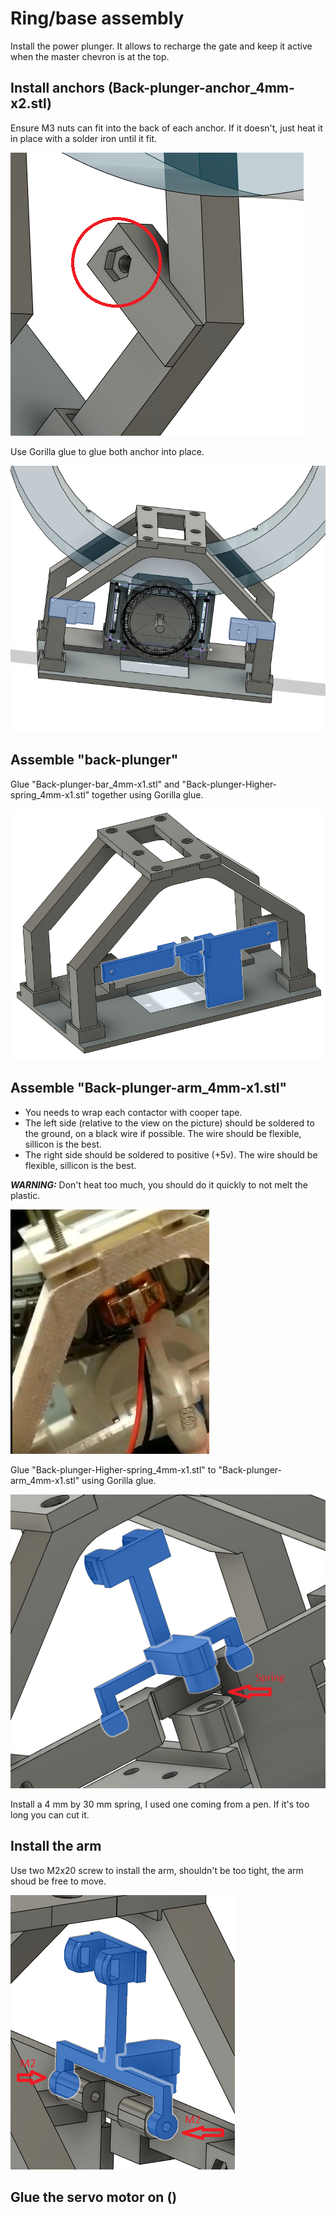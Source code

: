 # Ring/base assembly

Install the power plunger. It allows to recharge the gate and keep it active when the master chevron is at the top.

## Install anchors (Back-plunger-anchor_4mm-x2.stl)

Ensure M3 nuts can fit into the back of each anchor. If it doesn't, just heat it in place with a solder iron until it fit.

![](./Assets/anchor-back-M3.png)

Use Gorilla glue to glue both anchor into place.

![](./Assets/anchor-locations.png)

## Assemble "back-plunger"

Glue "Back-plunger-bar_4mm-x1.stl" and "Back-plunger-Higher-spring_4mm-x1.stl" together using Gorilla glue.

![](./Assets/back-pluger-bar-lower-spring.png)

## Assemble "Back-plunger-arm_4mm-x1.stl"

- You needs to wrap each contactor with cooper tape. 
- The left side (relative to the view on the picture) should be soldered to the ground, on a black wire if possible. The wire should be flexible, sillicon is the best.
- The right side should be soldered to positive (+5v). The wire should be flexible, sillicon is the best.

***WARNING:*** Don't heat too much, you should do it quickly to not melt the plastic.

![](./Assets/Back-plunger-arm-real.png)

Glue "Back-plunger-Higher-spring_4mm-x1.stl" to "Back-plunger-arm_4mm-x1.stl" using Gorilla glue.

![](./Assets/Back-plunger-arm-highspring-part.png)

Install a 4 mm by 30 mm spring, I used one coming from a pen. If it's too long you can cut it.

## Install the arm

Use two M2x20 screw to install the arm, shouldn't be too tight, the arm shoud be free to move.

![](./Assets/Back-plunger-arm-part.png)


## Glue the servo motor on ()
